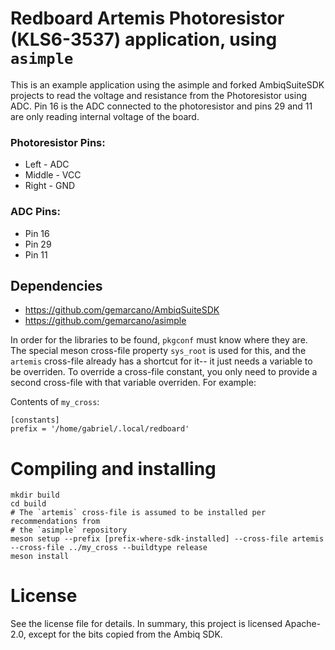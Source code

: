 # Redboard Artemis Photoresistor (KLS6-3537) application, using `asimple`

This is an example application using the asimple and forked AmbiqSuiteSDK
projects to read the voltage and resistance from the Photoresistor using ADC.
Pin 16 is the ADC connected to the photoresistor and pins 29 and 11 are only
reading internal voltage of the board.

### Photoresistor Pins:
- Left - ADC
- Middle - VCC
- Right - GND

### ADC Pins:
 *   Pin 16
 *   Pin 29
 *   Pin 11

## Dependencies
 - https://github.com/gemarcano/AmbiqSuiteSDK
 - https://github.com/gemarcano/asimple

In order for the libraries to be found, `pkgconf` must know where they are. The
special meson cross-file property `sys_root` is used for this, and the
`artemis` cross-file already has a shortcut for it-- it just needs a
variable to be overriden. To override a cross-file constant, you only need to
provide a second cross-file with that variable overriden. For example:

Contents of `my_cross`:
```
[constants]
prefix = '/home/gabriel/.local/redboard'
```

# Compiling and installing
```
mkdir build
cd build
# The `artemis` cross-file is assumed to be installed per recommendations from
# the `asimple` repository
meson setup --prefix [prefix-where-sdk-installed] --cross-file artemis --cross-file ../my_cross --buildtype release
meson install
```

# License

See the license file for details. In summary, this project is licensed
Apache-2.0, except for the bits copied from the Ambiq SDK.
